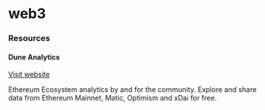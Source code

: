 # web3

### Resources
#### Dune Analytics
[Visit website](https://dune.xyz/browse/dashboards)

Ethereum Ecosystem analytics by and for the community. Explore and share data from Ethereum Mainnet, Matic, Optimism and xDai for free.
